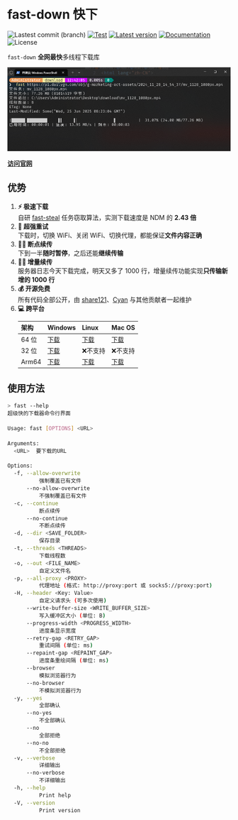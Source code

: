# fast-down 快下

![Lastest commit (branch)](https://img.shields.io/github/last-commit/share121/fast-down/main)
[![Test](https://github.com/share121/fast-down/workflows/Test/badge.svg)](https://github.com/share121/fast-down/actions)
[![Latest version](https://img.shields.io/crates/v/fast-down.svg)](https://crates.io/crates/fast-down)
[![Documentation](https://docs.rs/fast-down/badge.svg)](https://docs.rs/fast-down)
![License](https://img.shields.io/crates/l/fast-down.svg)

`fast-down` **全网最快**多线程下载库

![CLI 界面](/docs/cli.png)

**[访问官网](https://fast.s121.top/)**

## 优势

1. **⚡️ 极速下载**\
   自研 [fast-steal](https://github.com/share121/fast-steal)
   任务窃取算法，实测下载速度是 NDM 的 **2.43 倍**
2. **🔄 超强重试**\
   下载时，切换 WiFi、关闭 WiFi、切换代理，都能保证**文件内容正确**
3. **⛓️‍💥 断点续传**\
   下到一半**随时暂停**，之后还能**继续传输**
4. **⛓️‍💥 增量续传**\
   服务器日志今天下载完成，明天又多了 1000 行，增量续传功能实现**只传输新增的
   1000 行**
5. **💰 开源免费**\
   所有代码全部公开，由
   [share121](https://github.com/share121)、[Cyan](https://github.com/CyanChanges)
   与其他贡献者一起维护
6. **💻 跨平台**
   <table>
        <thead>
            <tr>
                <th>架构</th>
                <th>Windows</th>
                <th>Linux</th>
                <th>Mac OS</th>
            </tr>
        </thead>
        <tbody>
            <tr>
                <td>64 位</td>
                <td>
                    <a target="_blank" href="https://github.com/share121/fast-down/releases/latest/download/fast-down-windows-64bit.zip">下载</a>
                </td>
                <td>
                    <a target="_blank" href="https://github.com/share121/fast-down/releases/latest/download/fast-down-linux-64bit.zip">下载</a>
                </td>
                <td>
                    <a target="_blank" href="https://github.com/share121/fast-down/releases/latest/download/fast-down-macos-64bit.zip">下载</a>
                </td>
            </tr>
            <tr>
                <td>32 位</td>
                <td>
                    <a target="_blank" href="https://github.com/share121/fast-down/releases/latest/download/fast-down-windows-32bit.zip">下载</a>
                </td>
                <td>
                    ❌不支持
                </td>
                <td>
                    ❌不支持
                </td>
            </tr>
            <tr>
                <td>Arm64</td>
                <td>
                    <a target="_blank" href="https://github.com/share121/fast-down/releases/latest/download/fast-down-windows-arm64.zip">下载</a>
                </td>
                <td>
                    <a target="_blank" href="https://github.com/share121/fast-down/releases/latest/download/fast-down-linux-arm64.zip">下载</a>
                </td>
                <td>
                    <a target="_blank" href="https://github.com/share121/fast-down/releases/latest/download/fast-down-macos-arm64.zip">下载</a>
                </td>
            </tr>
        </tbody>
    </table>

## 使用方法

```bash
> fast --help
超级快的下载器命令行界面

Usage: fast [OPTIONS] <URL>

Arguments:
  <URL>  要下载的URL

Options:
  -f, --allow-overwrite
          强制覆盖已有文件
      --no-allow-overwrite
          不强制覆盖已有文件
  -c, --continue
          断点续传
      --no-continue
          不断点续传
  -d, --dir <SAVE_FOLDER>
          保存目录
  -t, --threads <THREADS>
          下载线程数
  -o, --out <FILE_NAME>
          自定义文件名
  -p, --all-proxy <PROXY>
          代理地址 (格式: http://proxy:port 或 socks5://proxy:port)
  -H, --header <Key: Value>
          自定义请求头 (可多次使用)
      --write-buffer-size <WRITE_BUFFER_SIZE>
          写入缓冲区大小 (单位: B)
      --progress-width <PROGRESS_WIDTH>
          进度条显示宽度
      --retry-gap <RETRY_GAP>
          重试间隔 (单位: ms)
      --repaint-gap <REPAINT_GAP>
          进度条重绘间隔 (单位: ms)
      --browser
          模拟浏览器行为
      --no-browser
          不模拟浏览器行为
  -y, --yes
          全部确认
      --no-yes
          不全部确认
      --no
          全部拒绝
      --no-no
          不全部拒绝
  -v, --verbose
          详细输出
      --no-verbose
          不详细输出
  -h, --help
          Print help
  -V, --version
          Print version
```
